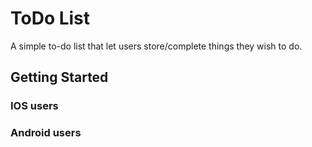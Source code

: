 # ToDo List

A simple to-do list that let users store/complete things they wish to do.

## Getting Started

### IOS users




### Android users
